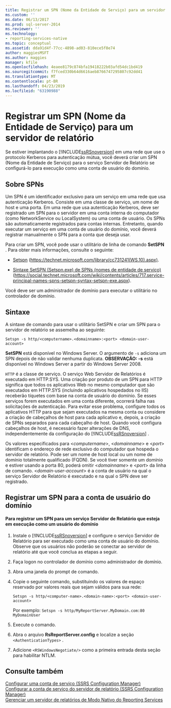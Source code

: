 ```yaml
---
title: Registrar um SPN (Nome da Entidade de Serviço) para um servidor de relatório | Microsoft Docs
ms.custom: ''
ms.date: 06/13/2017
ms.prod: sql-server-2014
ms.reviewer: ''
ms.technology:
- reporting-services-native
ms.topic: conceptual
ms.assetid: dda91d4f-77cc-4898-ad03-810ece5f8e74
author: maggiesMSFT
ms.author: maggies
manager: kfile
ms.openlocfilehash: 4eaee8179c874bfa19418222b03afd54dc1bd419
ms.sourcegitcommit: f7fced330b64d6616aeb8766747295807c92dd41
ms.translationtype: MT
ms.contentlocale: pt-BR
ms.lasthandoff: 04/23/2019
ms.locfileid: "63190988"
---
```

# <a name="register-a-service-principal-name-spn-for-a-report-server"></a>Registrar um SPN (Nome da Entidade de Serviço) para um servidor de relatório
  Se estiver implantando o [!INCLUDE[ssRSnoversion](../../includes/ssrsnoversion-md.md)] em uma rede que use o protocolo Kerberos para autenticação mútua, você deverá criar um SPN (Nome da Entidade de Serviço) para o serviço Servidor de Relatório se configurá-lo para execução como uma conta de usuário do domínio.  
  
## <a name="about-spns"></a>Sobre SPNs  
 Um SPN é um identificador exclusivo para um serviço em uma rede que usa autenticação Kerberos. Consiste em uma classe de serviço, um nome de host e uma porta. Em uma rede que usa autenticação Kerberos, deve ser registrado um SPN para o servidor em uma conta interna do computador (como NetworkService ou LocalSystem) ou uma conta de usuário. Os SPNs são automaticamente registrados para contas internas. Entretanto, quando executar um serviço em uma conta de usuário do domínio, você deverá registrar manualmente o SPN para a conta que deseja usar.  
  
 Para criar um SPN, você pode usar o utilitário de linha de comando **SetSPN** . Para obter mais informações, consulte o seguinte:  
  
-   [Setspn](https://technet.microsoft.com/library/cc731241\(WS.10\).aspx) (https://technet.microsoft.com/library/cc731241(WS.10).aspx).  
  
-   [Sintaxe SetSPN (Setspn.exe) de SPNs (nomes de entidade de serviço)](https://social.technet.microsoft.com/wiki/contents/articles/717.service-principal-names-spns-setspn-syntax-setspn-exe.aspx) (https://social.technet.microsoft.com/wiki/contents/articles/717.service-principal-names-spns-setspn-syntax-setspn-exe.aspx).  
  
 Você deve ser um administrador de domínio para executar o utilitário no controlador de domínio.  
  
## <a name="syntax"></a>Sintaxe  
 A sintaxe de comando para usar o utilitário SetSPN e criar um SPN para o servidor de relatório se assemelha ao seguinte:  
  
```  
Setspn -s http/<computername>.<domainname>:<port> <domain-user-account>  
```  
  
 **SetSPN** está disponível no Windows Server. O argumento de `-s` adiciona um SPN depois de não validar nenhuma duplicata. **OBSERVAÇÃO: -s** está disponível no Windows Server a partir do Windows Server 2008.  
  
 `HTTP` é a classe de serviço. O serviço Web Servidor de Relatórios é executado em HTTP.SYS. Uma criação por produto de um SPN para HTTP significa que todos os aplicativos Web no mesmo computador que são executados em HTTP.SYS (incluindo aplicativos hospedados no IIS) receberão tíquetes com base na conta de usuário do domínio. Se esses serviços forem executados em uma conta diferente, ocorrerá falha nas solicitações de autenticação. Para evitar esse problema, configure todos os aplicativos HTTP para que sejam executados na mesma conta ou considere a criação de cabeçalhos de host para cada aplicativo e, depois, a criação de SPNs separados para cada cabeçalho de host. Quando você configura cabeçalhos de host, é necessário fazer alterações de DNS, independentemente da configuração do [!INCLUDE[ssRSnoversion](../../includes/ssrsnoversion-md.md)] .  
  
 Os valores especificados para \<*computername*>, \<*domainname*> e \<*port*> identificam o endereço de rede exclusivo do computador que hospeda o servidor de relatório. Pode ser um nome de host local ou um nome de domínio totalmente qualificado (FQDN). Se você tiver somente um domínio e estiver usando a porta 80, poderá omitir \<*domainname*> e \<*port*> da linha de comando. \<*domain-user-account*> é a conta de usuário na qual o serviço Servidor de Relatório é executado e na qual o SPN deve ser registrado.  
  
## <a name="register-an-spn-for-domain-user-account"></a>Registrar um SPN para a conta de usuário do domínio  
  
#### <a name="to-register-an-spn-for-a-report-server-service-running-as-a-domain-user"></a>Para registrar um SPN para um serviço Servidor de Relatório que esteja em execução como um usuário do domínio  
  
1.  Instale o [!INCLUDE[ssRSnoversion](../../includes/ssrsnoversion-md.md)] e configure o serviço Servidor de Relatório para ser executado como uma conta de usuário do domínio. Observe que os usuários não poderão se conectar ao servidor de relatório até que você conclua as etapas a seguir.  
  
2.  Faça logon no controlador de domínio como administrador de domínio.  
  
3.  Abra uma janela do prompt de comando.  
  
4.  Copie o seguinte comando, substituindo os valores de espaço reservado por valores reais que sejam válidos para sua rede:  
  
    ```  
    Setspn -s http/<computer-name>.<domain-name>:<port> <domain-user-account>  
    ```  
  
     Por exemplo: `Setspn -s http/MyReportServer.MyDomain.com:80 MyDomainUser`  
  
5.  Execute o comando.  
  
6.  Abra o arquivo **RsReportServer.config** e localize a seção `<AuthenticationTypes>` .  
  
7.  Adicione `<RSWindowsNegotiate/>` como a primeira entrada desta seção para habilitar NTLM.  
  
## <a name="see-also"></a>Consulte também  
 [Configurar uma conta de serviço &#40;SSRS Configuration Manager&#41;](../../sql-server/install/configure-a-service-account-ssrs-configuration-manager.md)   
 [Configurar a conta de serviço do servidor de relatório &#40;SSRS Configuration Manager&#41;](../install-windows/configure-the-report-server-service-account-ssrs-configuration-manager.md)   
 [Gerenciar um servidor de relatórios de Modo Nativo do Reporting Services](manage-a-reporting-services-native-mode-report-server.md)  
  
  
